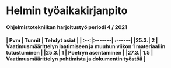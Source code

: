 # <h1> Helmin työaikakirjanpito #
<h4>  Ohjelmistotekniikan harjoitustyö periodi 4 / 2021

<h4>
| Pvm | Tunnit | Tehdyt asiat |
| :--:|:-------| :------|
|25.3.|  2    | Vaatimusmäärittelyn laatimiseen ja muuhun viikon 1 materiaaliin tutustuminen |
|25.3.|  1    | Poetryn asentaminen |
|27.3.|  1.5  | Vaatimusmäärittelyn pohtimista ja dokumentin työstöä |
